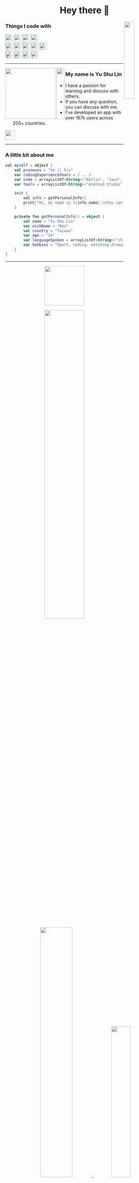 <h1 align="center">Hey there 👋 </h1>

<img width=25% align="right" src="https://user-images.githubusercontent.com/22675497/162560750-71803b57-0b7e-4461-8fc9-747ead029516.gif">

<h3 align="left">Things I code with</h3>
<p align="left">
  <a href="https://kotlinlang.org/">
  <img style="height:23px" alt="kotlin" src="https://img.shields.io/badge/-Kotlin-F7F7F7?style=flat&logo=kotlin&logoColor=7971E1"></a>
  <img style="height:23px" alt="android" src="https://img.shields.io/badge/-Android-F7F7F7?style=flat&logo=android&logoColor=70D78B">
  <img style="height:23px" alt="java" src="https://img.shields.io/badge/-Java-F7F7F7?style=flat&logo=java&logoColor=ff1234">
  <img style="height:23px" alt="github actions" src="https://img.shields.io/badge/-Github_Actions-F7F7F7?style=flate&logo=github-actions&logoColor=2088FF" /><br>
  <img style="height:23px" alt="Google Cloud Platform" src="https://img.shields.io/badge/-Google_Cloud_Platform-F7F7F7?style=flat&logo=google-cloud&logoColor=1a73e8" />
  <img style="height:23px" alt="html5" src="https://img.shields.io/badge/-HTML5-F7F7F7?style=flat&logo=html5&logoColor=E34F26" />
  <img style="height:23px" alt="Nodejs" src="https://img.shields.io/badge/-Nodejs-F7F7F7?style=flat&logo=Node.js&logoColor=43853d" />
  <img style="height:23px" alt="c" src="https://img.shields.io/badge/-c-F7F7F7?style=flat&logo=c&logoColor=black" />
  <img style="height:23px" alt="Git" src="https://img.shields.io/badge/-Git-F7F7F7?style=flat&logo=git&logoColor=FF7802"></a><br>
  <a href="https://firebase.google.com/">
  <img style="height:23px" alt="Firebase" src="https://img.shields.io/badge/-Firebase-F7F7F7?style=flat&logo=Firebase&logoColor=F6820D"></a>
  <img style="height:23px" alt="Figma" src="https://img.shields.io/badge/-Figma-F7F7F7?style=flat&logo=figma&logoColor=F24E1E"/>
  <img style="height:23px" alt="Slack" src="https://img.shields.io/badge/-Slack-F7F7F7?style=flat&logo=slack&logoColor=4A154B"/>
  <img style="height:23px" alt="Socket.io" src="https://img.shields.io/badge/-Socket.io-F7F7F7?style=flat&logo=Socket.io&logoColor=010101"/>
</p>

---

<p>
  <img height="160px" align='left' src="https://user-images.githubusercontent.com/22675497/162193592-1e98b773-3f35-404f-b31f-bb2e0c6e200f.gif">
  <img height="160px" width="25px" align='left' src="https://user-images.githubusercontent.com/22675497/162562308-ca0e4e60-61cb-44b5-92f0-cc697d217359.png">
</p>

<div>
<h3>My name is Yu Shu Lin</h3>

- I have a passion for learning and discuss with others.  
- If you have any question, you can discuss with me.   
- I’ve developed an app with over 167k users across 200+ countries.<br>
  
<a href="https://play.google.com/store/apps/details?id=lab.italkutalk"><img style="height:30px;" src="https://img.shields.io/badge/-iTalkuTalk-69A0D6?style=flat-square&logo=android&logoColor=white"></a>
</div>

---

<h3>A little bit about me</h3>

```kotlin
val myself = object {
    val pronouns = "he || his"
    var codingExperienceYears = 2 .. 3
    var code = arrayListOf<String>("Kotlin", "Java", "Html", "Javascript", "C", "C++")
    var tools = arrayListOf<String>("Android Studio", "Figma", "Slack", "Notion")

    init {
        val info = getPersonalInfo()
        print("Hi, my name is ${info.name},\nYou can call me ${info.nickName}.")
    }

    private fun getPersonalInfo() = object {
        val name = "Yu Shu Lin"
        var nickName = "Ben"
        val country = "Taiwan"
        var age = "24"
        var languageSpoken = arrayListOf<String>("zh_CN", "en_US")
        var hobbies = "Sport, coding, watching dramas, climbing mountains"
    }
}
```

---

<p align="center">
    <img style="width:125px;" src="https://komarev.com/ghpvc/?username=t109368015&label=Visitors&color=4E80C2&style=plastic"/>
<!--     <img src="https://img.shields.io/github/followers/t109368015?label=Followers"> -->
</p>

<div align="center">
  <a href="https://www.github.com/t109368015" target="blank">
    <img width=50% src="http://github-readme-streak-stats.herokuapp.com?user=t109368015&theme=dark&hide_border=true&date_format=M%20j%5B%2C%20Y%5D&background=23272D&ring=DDA12C&fire=DD2727&currStreakNum=61FFBA&sideNums=51D49BEE&currStreakLabel=FFFFFF&dates=F8E0FF"><br> 
    <img width=45% src="https://github-readme-stats.vercel.app/api?username=t109368015&include_all_commits=true&count_private=true&title_color=FFFFFF&text_color=FFFFFF&hide_border=true&border_radius=15&icon_color=FFFFFF&bg_color=FFFFFF,3F51B1,5A55AE,7B5FAC,8F6AAE,A86AA4,CC6B8E,F18271,F3A469,F7C978">
    <img width=35% src="https://github-readme-stats.vercel.app/api/top-langs/?username=t109368015&layout=compact&include_all_commits=true&count_private=true&title_color=FFFFFF&text_color=FFFFFF&hide_border=true&border_radius=15&icon_color=FFFFFF&bg_color=FFFFFF,3F51B1,5A55AE,7B5FAC,8F6AAE,A86AA4,CC6B8E,F18271,F3A469,F7C978"><br><br>
    <img width=85% src="https://github-profile-trophy.vercel.app/?username=t109368015&row=1&theme=onedark&no-bg=true&no-frame=true"><br><br>
<!--   F7C978,F3A469,F18271,CC6B8E,A86AA4,8F6AAE,7B5FAC,5A55AE,3F51B1   -->
  </a>
</div>

<p width="50">NOTE: This does not indicate my skill level or language proficiency, it's merely a GitHub metric of which languages I have the most code of on GitHub.</p>
  
---

<h3>Get in touch</h3>
<p>
  <a href="https://www.github.com/t109368015">
  <img style="height:25px" alt="Github" src="https://img.shields.io/badge/-YuShuLin-F7F7F7?style=flat&logo=github&logoColor=000000"/></a>
  <a href="https://www.google.com/intl/zh-TW/gmail/about/">
  <img style="height:25px" alt="Gmail" src="https://img.shields.io/badge/-ben111497@gmail.com-F7F7F7?style=flat&logo=gmail&logoColor=EA4335"/></a><br>
  <a href="https://discord.com/">
  <img style="height:25px" alt="Discord" src="https://img.shields.io/badge/-AAAAA%237597-F7F7F7?style=flat&logo=discord&logoColor=5865F2"/></a><br>
</p>

